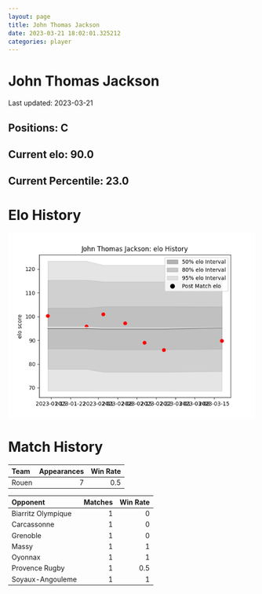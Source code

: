 ```yaml
---  
layout: page  
title: John Thomas Jackson  
date: 2023-03-21 18:02:01.325212  
categories: player  
---
```

# John Thomas Jackson


Last updated: 2023-03-21
## Positions: C

## Current elo: 90.0

## Current Percentile: 23.0

# Elo History


![elo history](history_JohnThomasJackson.png)
# Match History


| Team   |   Appearances |   Win Rate |
|:-------|--------------:|-----------:|
| Rouen  |             7 |        0.5 |

| Opponent           |   Matches |   Win Rate |
|:-------------------|----------:|-----------:|
| Biarritz Olympique |         1 |        0   |
| Carcassonne        |         1 |        0   |
| Grenoble           |         1 |        0   |
| Massy              |         1 |        1   |
| Oyonnax            |         1 |        1   |
| Provence Rugby     |         1 |        0.5 |
| Soyaux-Angouleme   |         1 |        1   |